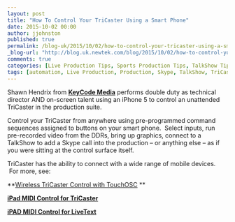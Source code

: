 ```yaml
---
layout: post
title: "How To Control Your TriCaster Using a Smart Phone"
date: 2015-10-02 00:00
author: jjohnston
published: true
permalink: /blog-uk/2015/10/02/how-to-control-your-tricaster-using-a-smart-phone/
_blog-url: "http://blog.uk.newtek.com/blog/2015/10/02/how-to-control-your-tricaster-using-a-smart-phone/"
comments: true
categories: [Live Production Tips, Sports Production Tips, TalkShow Tips, TriCaster Tips, Video Production Tips]
tags: [automation, Live Production, Production, Skype, TalkShow, TriCaster]
---
```

Shawn Hendrix from **[KeyCode Media](http://keycodemedia.com/)** performs double duty as technical director AND on-screen talent using an iPhone 5 to control an unattended TriCaster in the production suite.

Control your TriCaster from anywhere using pre-programmed command sequences assigned to buttons on your smart phone.  Select inputs, run pre-recorded video from the DDRs, bring up graphics, connect to a TalkShow to add a Skype call into the production – or anything else – as if you were sitting at the control surface itself.

TriCaster has the ability to connect with a wide range of mobile devices.  For more, see:

**[Wireless TriCaster Control with TouchOSC](http://tips.newtek.com/wireless-tricaster-control-with-touchosc/)
**

**[iPad MIDI Control for TriCaster](http://tips.newtek.com/ipad-midi-control-for-tricaster/)**

**[iPAD MIDI Control for LiveText](http://tips.newtek.com/ipad-midi-control-for-livetext/)**
